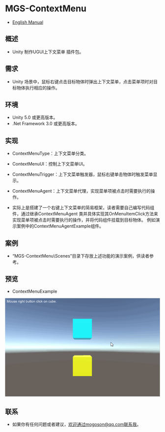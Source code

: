 ﻿# MGS-ContextMenu
- [English Manual](./README.md)

## 概述
- Unity 制作UGUI上下文菜单 插件包。

## 需求
- Unity 场景中，鼠标右键点击目标物体时弹出上下文菜单，点击菜单项时对目标物体执行相应的操作。

## 环境
- Unity 5.0 或更高版本。
- .Net Framework 3.0 或更高版本。

## 实现
- ContextMenuType：上下文菜单分类。
- ContextMenuUI：控制上下文菜单UI。
- ContextMenuTrigger：上下文菜单触发器，鼠标右键单击物体时触发菜单显示。
- ContextMenuAgent：上下文菜单代理，实现菜单项被点击时需要执行的操作。

- 实际上是搭建了一个右键上下文菜单的简易框架，读者需要自己编写代码组件，通过继承ContextMenuAgent
  类并具体实现其OnMenuItemClick方法来实现菜单项被点击时需要执行的操作，并将代码组件挂载到目标物体。
  例如演示案例中的ContextMenuAgentExample组件。

## 案例
- “MGS-ContextMenu\Scenes”目录下存放上述功能的演示案例，供读者参考。

## 预览
- ContextMenuExample

![ContextMenuExample](./Attachments/README_Image/ContextMenuExample.gif)

## 联系
- 如果你有任何问题或者建议，欢迎通过mogoson@qq.com联系我。